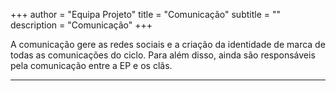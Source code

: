+++
author = "Equipa Projeto"
title = "Comunicação"
subtitle = "<!--Conhece a Beatriz e a Mariana!-->"
description = "Comunicação"
+++

A comunicação gere as redes sociais e a criação da identidade de marca de todas as comunicações do ciclo. Para além disso, ainda são responsáveis pela comunicação entre a EP e os clãs.

---

<!--more-->

<!--{{< figure src="/img/equipa-projeto/bia.jpg" height="300px" width="300px" class="wrap-left">}}
​​  
Hey Caminheiros,
Sou a **Beatriz Vieira** do Agrup. 63°- Graça, estou nos escuteiros desde os meus 8 anos. 
A minha personagem do Panda do Kung Fu com que mais me identifico é o _Po_, claramente pela comida tal como eu a comida é a minha motivação, piadas à parte, eu identifico-me com o Po tenho alguns problemas de autoconfiança mas acredito que com tempo e a motivação certa eu consigo acreditar em mim e no meu trabalho. 
Espero que este ciclo possa contribuir para cada um de nós melhorar-se um pouco, criarmos novos amigos e aprendermos a confiarmos em nós próprios e nas nossas capacidades. 
Os caminheiros se quiserem são uma força imbatível só precisamos de trabalhar em equipa como os grandes 5 e o Po.


---

{{< figure src="/img/equipa-projeto/mariana.jpg" height="300px" width="300px" class="wrap-right" >}}

Alô malta, tudo bem?
Sou a **Mariana Silva** do Agr. 50 - São João de Brito e estou nos escuteiros desde os 6 anos.
A personagem do Panda do Kung Fu com que mais me identifico é a _Tigresa_, pelo facto de ser um bocado teimosa (só um bocadito mesmo) e pela sua determinação. Para além disso, sinto que posso ser um pouco séria no início até me dar a conhecer, tal como ela! Acho que o segredo está no trabalho de equipa, a tigresa não seria a mesma sem os que a rodeiam!
Espero que neste Cenáculo, possa contribuir para a criação de momentos de partilha entre todos os elementos do nosso núcleo, dando asas aquilo que a IV representa para nós enquanto caminheiros :)-->
